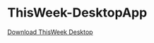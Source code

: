 # ThisWeek-DesktopApp

[Download ThisWeek Desktop](https://github.com/ThisWeek-AI/ThisWeek-Desktop/releases/tag/prod)
